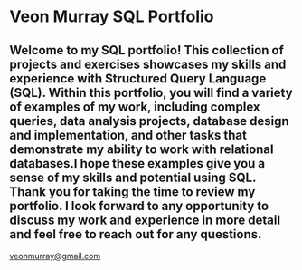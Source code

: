 # Veon Murray SQL Portfolio

## Welcome to my SQL portfolio! This collection of projects and exercises showcases my skills and experience with Structured Query Language (SQL). Within this portfolio, you will find a variety of examples of my work, including complex queries, data analysis projects, database design and implementation, and other tasks that demonstrate my ability to work with relational databases.I hope these examples give you a sense of my skills and potential using SQL. Thank you for taking the time to review my portfolio. I look forward to any opportunity to discuss my work and experience in more detail and feel free to reach out for any questions.

veonmurray@gmail.com

